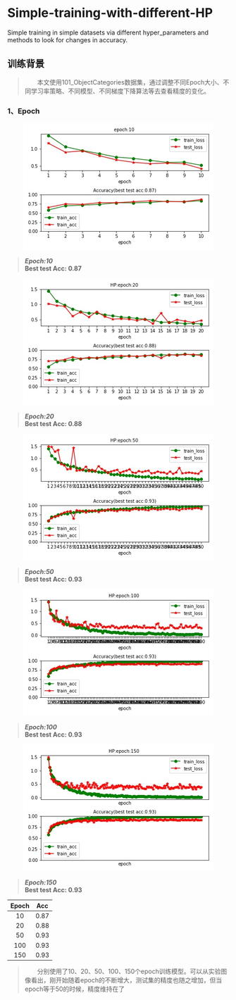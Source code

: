# Simple-training-with-different-HP
Simple training in simple datasets via different hyper_parameters and methods to look for changes in accuracy.

## 训练背景
> &emsp;&emsp;本文使用101_ObjectCategories数据集，通过调整不同Epoch大小、不同学习率策略、不同模型、不同梯度下降算法等去查看精度的变化。  
### 1、Epoch
<p align="center"> 
<img src="https://raw.githubusercontent.com/Wengnianbiao/Simple-training-with-different-HP/master/figure_epoch/data10_10.jpg">
</p>

>***Epoch:10***  
>**Best test Acc: 0.87**
<p align="center"> 
<img src="https://raw.githubusercontent.com/Wengnianbiao/Simple-training-with-different-HP/master/figure_epoch/data10_20.jpg">
</p>

> ***Epoch:20***  
> **Best test Acc: 0.88**
<p align="center"> 
<img src="https://raw.githubusercontent.com/Wengnianbiao/Simple-training-with-different-HP/master/figure_epoch/data10_50.jpg">
</p>

> ***Epoch:50***  
> **Best test Acc: 0.93**  
<p align="center"> 
<img src="https://raw.githubusercontent.com/Wengnianbiao/Simple-training-with-different-HP/master/figure_epoch/data10_100.jpg">
</p>

> ***Epoch:100***  
> **Best test Acc: 0.93**  
<p align="center"> 
<img src="https://raw.githubusercontent.com/Wengnianbiao/Simple-training-with-different-HP/master/figure_epoch/data10_150.jpg">
</p>

> ***Epoch:150***  
> **Best test Acc: 0.93**  

| Epoch | Acc |
| :----:| :----: |
| 10 | 0.87 |
| 20 | 0.88 |
| 50 | 0.93 |
| 100 | 0.93 |
| 150 | 0.93 |

> &emsp;&emsp;分别使用了10、20、50、100、150个epoch训练模型。可以从实验图像看出，刚开始随着epoch的不断增大，测试集的精度也随之增加，但当epoch等于50的时候，精度维持在了
